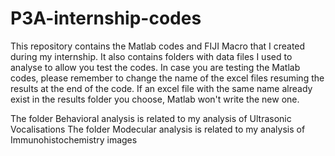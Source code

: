 # P3A-internship-codes
This repository contains the Matlab codes and FIJI Macro that I created during my internship. It also contains folders with data files I used to analyse to allow you test the codes.
In case you are testing the Matlab codes, please remember to change the name of the excel files resuming the results at the end of the code. If an excel file with the same name already exist in the results folder you choose, Matlab won't write the new one. 

The folder Behavioral analysis is related to my analysis of Ultrasonic Vocalisations
The folder Modecular analysis is related to my analysis of Immunohistochemistry images
